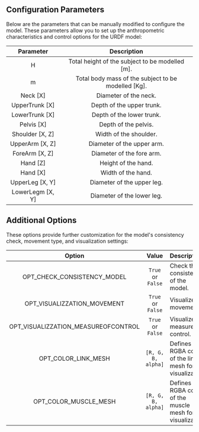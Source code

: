    
## Configuration Parameters

Below are the parameters that can be manually modified to configure the model. These parameters allow you to set up the anthropometric characteristics and control options for the URDF model:

| Parameter        | Description                                                                                                                                 |  
|:----------------:|:-------------------------------------------------------------------------------------------------------------------------------------------:|
| H                | Total height of the subject to be modelled [m].                                                                                             |
| m                | Total body mass of the subject to be modelled [Kg].                                                                                         |
| Neck [X]         | Diameter of the neck.                                                                                                                       |
| UpperTrunk [X]   | Depth of the upper trunk.                                                                                                                   |
| LowerTrunk [X]   | Depth of the lower trunk.                                                                                                                   |
| Pelvis [X]       | Depth of the pelvis.                                                                                                                        |
| Shoulder [X, Z]  | Width of the shoulder.                                                                                                                      |
| UpperArm [X, Z]  | Diameter of the upper arm.                                                                                                                  |
| ForeArm [X, Z]   | Diameter of the fore arm.                                                                                                                   |
| Hand [Z]         | Height of the hand.                                                                                                                         |
| Hand [X]         | Width of the hand.                                                                                                                          |
| UpperLeg [X, Y]  | Diameter of the upper leg.                                                                                                                  |
| LowerLegm [X, Y] | Diameter of the lower leg.                                                                                                                  |


## Additional Options

These options provide further customization for the model's consistency check, movement type, and visualization settings:

| Option                              | Value               | Description                                                  |
|:-----------------------------------:|:-------------------:|:-------------------------------------------------------------|
| OPT_CHECK_CONSISTENCY_MODEL         | `True` or `False`   | Check the consistency of the model.                          |
| OPT_VISUALIZZATION_MOVEMENT         | `True` or `False`   | Visualize the movement.                                      |
| OPT_VISUALIZZATION_MEASUREOFCONTROL | `True` or `False`   | Visualize the measure of control.                            |
| OPT_COLOR_LINK_MESH                 | `[R, G, B, alpha]`  | Defines the RGBA color of the link mesh for visualization.   |
| OPT_COLOR_MUSCLE_MESH               | `[R, G, B, alpha]`  | Defines the RGBA color of the muscle mesh for visualization. |


